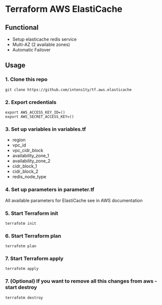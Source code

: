 # Terraform AWS ElastiCache

## Functional
* Setup elasticache redis service
* Multi-AZ (2 available zones)
* Automatic Failover

## Usage

### 1. Clone this repo
```
git clone https://github.com/intens1ty/tf.aws.elasticache
```

### 2. Export credentials
```
export AWS_ACCESS_KEY_ID=()
export AWS_SECRET_ACCESS_KEY=()
```

### 3. Set up variables in variables.tf
* region
* vpc_id 
* vpc_cidr_block
* availability_zone_1
* availability_zone_2
* cidr_block_1
* cidr_block_2
* redis_node_type 

### 4. Set up parameters in parameter.tf
All available parameters for ElastiCache see in AWS documentation

### 5. Start Terraform init
```
terrafotm init
```

### 6. Start Terraform plan
```
terrafotm plan
```

### 7. Start Terraform apply
```
terrafotm apply
```

### 7. (Optional) If you want to remove all this changes from aws - start destroy
```
terrafotm destroy
```